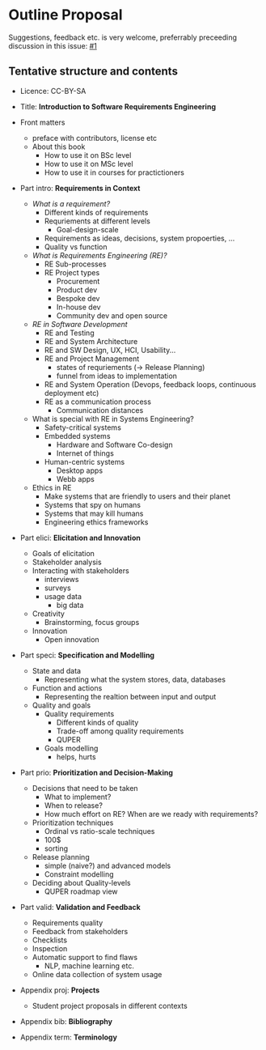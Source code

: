 # Outline Proposal

Suggestions, feedback etc. is very welcome, preferrably preceeding discussion in this issue: [#1](https://github.com/sirensweden/rebook/issues/1)

## Tentative structure and contents

* Licence: CC-BY-SA

* Title: **Introduction to Software Requirements Engineering**

* Front matters
  * preface with contributors, license etc
  * About this book
    * How to use it on BSc level
    * How to use it on MSc level
    * How to use it in courses for practictioners
    
* Part intro: **Requirements in Context**
  * *What is a requirement?*
    * Different kinds of requirements
    * Requriements at different levels
      * Goal-design-scale
    * Requirements as ideas, decisions, system propoerties, ...
    * Quality vs function
  * *What is Requirements Engineering (RE)?*
    * RE Sub-processes
    * RE Project types
      * Procurement
      * Product dev
      * Bespoke dev
      * In-house dev
      * Community dev and open source
  * *RE in Software Development*
    * RE and Testing
    * RE and System Architecture
    * RE and SW Design, UX, HCI, Usability...
    * RE and Project Management
      * states of requriements (-> Release Planning)
      * funnel from ideas to implementation
    * RE and System Operation (Devops, feedback loops, continuous deployment etc)
    * RE as a communication process
      * Communication distances
  * What is special with RE in Systems Engineering?
    * Safety-critical systems
    * Embedded systems
      * Hardware and Software Co-design
      * Internet of things
    * Human-centric systems
      * Desktop apps
      * Webb apps
  * Ethics in RE
    * Make systems that are friendly to users and their planet
    * Systems that spy on humans
    * Systems that may kill humans
    * Engineering ethics frameworks

* Part elici: **Elicitation and Innovation**
  * Goals of elicitation
  * Stakeholder analysis
  * Interacting with stakeholders
    * interviews
    * surveys
    * usage data
      * big data
  * Creativity
    * Brainstorming, focus groups
  * Innovation
    * Open innovation
* Part speci: **Specification and Modelling**
  * State and data
    * Representing what the system stores, data, databases
  * Function and actions
    * Representing the realtion between input and output
  * Quality and goals
    * Quality requirements
      * Different kinds of quality
      * Trade-off among quality requirements
      * QUPER 
    * Goals modelling
      * helps, hurts
* Part prio: **Prioritization and Decision-Making**
  * Decisions that need to be taken
    * What to implement?
    * When to release?
    * How much effort on RE? When are we ready with requirements?
  * Prioritization techniques
    * Ordinal vs ratio-scale techniques
    * 100$
    * sorting
  * Release planning
    * simple (naive?) and advanced models
    * Constraint modelling
  * Deciding about Quality-levels
    * QUPER roadmap view
  
* Part valid: **Validation and Feedback**
  * Requirements quality
  * Feedback from stakeholders
  * Checklists
  * Inspection
  * Automatic support to find flaws
    * NLP, machine learning etc.
  * Online data collection of system usage
  
* Appendix proj: **Projects**
  * Student project proposals in different contexts

* Appendix bib: **Bibliography**

* Appendix term: **Terminology**
